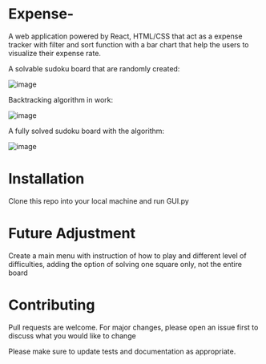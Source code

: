 # Expense-
A web application powered by React, HTML/CSS that act as a expense tracker with filter and sort function with a bar chart that help the users to visualize their expense rate.

A solvable sudoku board that are randomly created:

![image](https://user-images.githubusercontent.com/76863485/158907301-abbfc799-eca6-4608-a71c-0da41f4e69f6.png)

Backtracking algorithm in work:

![image](https://user-images.githubusercontent.com/76863485/158907325-5c366ac1-2433-425f-b128-e6e2edb00e0c.png)

A fully solved sudoku board with the algorithm:

![image](https://user-images.githubusercontent.com/76863485/158907596-f23d3881-efb2-4bca-9754-b293d7021c8f.png)

# Installation
Clone this repo into your local machine and run GUI.py

# Future Adjustment
Create a main menu with instruction of how to play and different level of difficulties, adding the option of solving one square only, not the entire board

# Contributing

Pull requests are welcome. For major changes, please open an issue first to discuss what you would like to change

Please make sure to update tests and documentation as appropriate.

